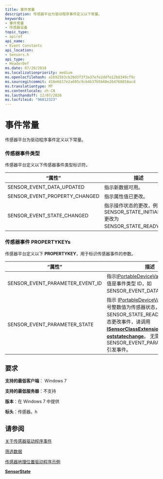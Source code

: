 ```yaml
---
title: 事件常量
description: 传感器平台为驱动程序事件定义以下常量。
keywords:
- 事件常量
- 传感器设备
topic_type:
- apiref
api_name:
- Event Constants
api_location:
- Sensors.h
api_type:
- HeaderDef
ms.date: 07/20/2018
ms.localizationpriority: medium
ms.openlocfilehash: a1b925b3cb26d3f3f3a37efe2ddfe12b0349cf9c
ms.sourcegitcommit: 418e6617e2a695c9cb4b37b5b60e264760858acd
ms.translationtype: MT
ms.contentlocale: zh-CN
ms.lasthandoff: 12/07/2020
ms.locfileid: "96812323"
---
```

# <a name="event-constants"></a>事件常量


传感器平台为驱动程序事件定义以下常量。

### <a name="sensor-event-types"></a>传感器事件类型

传感器平台定义以下传感器事件类型标识符。

|“属性”|描述|
|--|--|
|SENSOR_EVENT_DATA_UPDATED|指示新数据可用。|
|SENSOR_EVENT_PROPERTY_CHANGED|指示属性值已更改。|
|SENSOR_EVENT_STATE_CHANGED|指示操作状态的更改，例如，从 SENSOR_STATE_INITIALIZING 更改为 SENSOR_STATE_READY。|

 

### <a name="sensor-event-propertykeys"></a>传感器事件 PROPERTYKEYs

传感器平台定义以下 **PROPERTYKEY**，用于标识传感器事件的参数。

|“属性”|描述|
|--|--|
|SENSOR_EVENT_PARAMETER_EVENT_ID|指示[IPortableDeviceValues](/windows-hardware/drivers/ddi/portabledevicetypes/nn-portabledevicetypes-iportabledevicevalues)中的<strong>GUID</strong>值是事件类型 ID，如 SENSOR_EVENT_DATA_UPDATED。|
|SENSOR_EVENT_PARAMETER_STATE|指示 [IPortableDeviceValues](/windows-hardware/drivers/ddi/portabledevicetypes/nn-portabledevicetypes-iportabledevicevalues) 中的无符号整数值为传感器状态，如 SENSOR_STATE_READY。 若要引发状态更改事件，请调用 [<strong>ISensorClassExtension：:P oststatechange</strong>](/windows-hardware/drivers/ddi/sensorsclassextension/nf-sensorsclassextension-isensorclassextension-poststatechange)。 无需显式指定 SENSOR_EVENT_PARAMETER_STATE 引发事件。|

 

<a name="requirements"></a>要求
------------

**支持的最低客户端**： Windows 7

**支持的最低服务器**：不支持

**版本**：在 Windows 7 中提供

**标头**：传感器。h




## <a name="see-also"></a>请参阅


[关于传感器驱动程序事件](about-sensor-driver-events.md)

[筛选数据](filtering-data.md)

[传感器地理位置驱动程序示例](../gnss/sensors-geolocation-driver-sample.md)

[**SensorState**](/windows-hardware/drivers/ddi/sensorsclassextension/ne-sensorsclassextension-__midl___midl_itf_windowssensorclassextension_0000_0000_0001)

